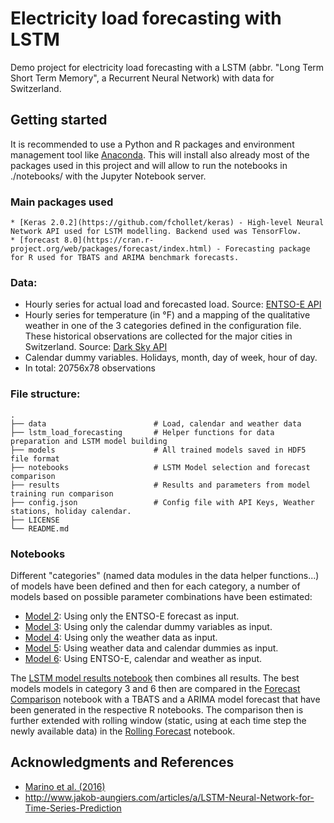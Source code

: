 # Electricity load forecasting with LSTM
Demo project for electricity load forecasting with a LSTM (abbr. "Long Term Short Term Memory", a Recurrent Neural Network) with data for Switzerland.

## Getting started

It is recommended to use a Python and R packages and environment management tool like [Anaconda](https://www.continuum.io/downloads). 
This will install also already most of the packages used in this project and will allow to run the notebooks in ./notebooks/ with the Jupyter Notebook server.

### Main packages used

```
* [Keras 2.0.2](https://github.com/fchollet/keras) - High-level Neural Network API used for LSTM modelling. Backend used was TensorFlow.
* [forecast 8.0](https://cran.r-project.org/web/packages/forecast/index.html) - Forecasting package for R used for TBATS and ARIMA benchmark forecasts. 
```

### Data: 

-   Hourly series for actual load and forecasted load. Source: [ENTSO-E API](https://transparency.entsoe.eu/)
-   Hourly series for temperature (in °F) and a mapping of the qualitative weather in one of the 3 categories defined in the configuration file. These historical observations are collected for the major cities in Switzerland. Source: [Dark Sky API](https://darksky.net/)
-   Calendar dummy variables. Holidays, month, day of week, hour of day.
-   In total: 20756x78 observations

### File structure:

    .
    ├── data                        # Load, calendar and weather data
    ├── lstm_load_forecasting       # Helper functions for data preparation and LSTM model building
    ├── models                      # All trained models saved in HDF5 file format
    ├── notebooks                   # LSTM Model selection and forecast comparison
    ├── results                     # Results and parameters from model training run comparison
    ├── config.json                 # Config file with API Keys, Weather stations, holiday calendar.  
    ├── LICENSE
    └── README.md

### Notebooks

Different "categories" (named data modules in the data helper functions...) of models have been defined and then for each category, a number of models based on possible parameter combinations have been estimated:

* [Model 2](notebooks/2_entsoe_forecast_only.ipynb): Using only the ENTSO-E forecast as input.
* [Model 3](notebooks/3_calendar_only.ipynb): Using only the calendar dummy variables as input.
* [Model 4](notebooks/4_weather_only.ipynb): Using only the weather data as input.
* [Model 5](notebooks/5_weather_calendar.ipynb): Using weather data and calendar dummies as input.
* [Model 6](notebooks/6_all_modules.ipynb): Using ENTSO-E, calendar and weather as input. 

The [LSTM model results notebook](notebooks/lstm_model_results.ipynb) then combines all results.
The best models models in category 3 and 6 then are compared in the [Forecast Comparison](notebooks/forecast_comparison.ipynb) notebook with a TBATS and a ARIMA model forecast that have been generated in the respective R notebooks.
The comparison then is further extended with rolling window (static, using at each time step the newly available data) in the [Rolling Forecast](notebooks/rolling_forecast.ipynb) notebook.


## Acknowledgments and References
* [Marino et al. (2016)](https://arxiv.org/abs/1610.09460)
* http://www.jakob-aungiers.com/articles/a/LSTM-Neural-Network-for-Time-Series-Prediction
